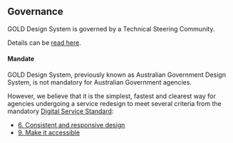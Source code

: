 ## Governance

GOLD Design System is governed by a Technical Steering Community.

Details can be [read here](https://github.com/designsystemau/tsc).


#### Mandate

GOLD Design System, previously known as Australian Government Design System, is not mandatory for Australian Government agencies.

However, we believe that it is the simplest, fastest and clearest way for agencies undergoing a service redesign to meet several criteria from the mandatory [Digital Service Standard](https://www.designsystemau.org/standard):

- [6. Consistent and responsive design](https://www.designsystemau.org/help-and-advice/digital-service-standard/digital-service-standard-criteria/6-consistent-and-responsive-design)
- [9. Make it accessible](https://www.designsystemau.org/help-and-advice/digital-service-standard/digital-service-standard-criteria/9-make-it-accessible)

<!--
#### Responsibilities
Design System AU is the curator of the design system and related communities.

We provide online and offline platforms for the community to discuss, contribute to, adapt and extend the design system and ensure the design system continues to meet the community’s needs. Design System AU is also responsible for:

- Defining and championing [design principles](https://gold.designsystemau.org/about#design-principles) to guide the direction and shape of the product
- Managing administrators and moderators of the [design system community forum](https://community.digital.gov.au/c/designsystem) and the associated [Code of Conduct](https://community.digital.gov.au/faq)
- Managing membership of the [maintainers team](https://github.com/orgs/designsystemau/teams/maintainers)

#### Cost Recovery
The Design System AU does not charge for the use of the design system. It is provided for use under a MIT license.

However, third-party providers may be contracted to implement or extend the design system for a project. Wherever possible, the Design System AU would encourage the contracting party to ensure these extensions are suitable for contributing back to the design system.

#### Support Model
The Design System AU does not provide paid support for the implementation of, or extensions to, the design system.

Bugs or issues can be reported to the Design System AU via [GitHub](https://github.com/designsystemau/design-system-components/). The core team prioritises responses to security issues, especially where a third-party dependency is known to have a vulnerability. No service level agreements (SLAs) for responding to issues should be assumed, and issues are prioritised and resolved on a ‘best efforts’ basis.

Many sellers on the [Digital Marketplace](https://marketplace.service.gov.au/) have demonstrated experience implementing the design system for agencies. Several third parties have implemented the design system on their platform or technology stack of choice, making their code available for reuse or educational purposes. The Design System AU encourages this behaviour, but support for those implementations cannot be offered by the design system team.

#### Adapting and extending

Agencies may choose to configure, adapt or modify the design system to align with their own agency’s style or branding guide. This may include configuring custom colour palettes, replacing branding imagery, substituting fonts or extending existing components.

Agencies may choose to:

- Make these modifications themselves
- Inherit a pre-configured system, or
- Contract the modifications to a third party

Agencies are encouraged to retain as much consistency with the design system as possible. Relevant agencies also need to ensure that they maintain alignment with existing guidelines for the [digital implementation of the Australian Government brand](https://www.designsystemau.org/help-and-advice/guides-and-tools/requirements-australian-government-websites/branding).

#### Code Reviews and Pull Requests (PRs)

All pull requests are subject to review, irrespective of the source.

Only members of the core team can review and approve a pull request.

Design System AU is directly responsible for all code on the master branch of design system GitHub repositories.

#### Reporting
Users of the design system are not required to report their implementations or usage of the design system to the Design System AU.

Design System AU does not undertake reviews of, or report on, implementations of the design system for consistency or conformance.

However, Design System AU tracks usage of design system components using a combination of:

- [NPM download statistics](https://www.npmjs.com/package/@gov.au/core)
- Markup signatures detected in the [whole-of-government web crawl](https://data.gov.au/dataset/ds-dga-99f43557-1d3d-40e7-bc0c-665a4275d625/details)
- Users’ self-reporting via the [community forum](https://community.digital.gov.au/t/showcase/)

If you are using the design system (even in a non-public environment), please let us know.

#### Core Team
As adoption and maturity of the design system has increased, the core team has moved towards using a federated model for collaborating on and contributing to the product. As a result, working on the design system is no longer a full-time role for any core team member.

Each core team member is directly involved in the design, development and delivery of one or more whole-of-government digital services. This ensures that the design system is deployed appropriately on those services and provides a strong feedback loop between real-world implementations and the design system product [roadmap](https://docs.designsystemau.org/roadmap).

#### Membership
Membership of the core team is currently comprised of Design System AU staff.

Core contributors are expected to have a background in at least two of the following: front-end design, front-end engineering, full-stack development, accessibility, content design, user research, interaction design or user experience design.

We are considering broadening membership to include trusted individuals or organisations who demonstrate appropriate experience and operate in accordance with the APS Code of Conduct. If you like to nominate someone as a potential member of the core team, please let us know by emailing [hi@designsystemau.org](mailto:hi@designsystemau.org).

#### Contributions and Attributions
Design System AU is responsible for reviewing, attributing and potentially accepting all contributions received in the form of code, design, research or discussion. Detailed contribution guides are maintained by the core team as CONTRIBUTING.md files in all relevant GitHub repositories.

While not all contributions can be accepted into the design system, all contributions will be automatically attributed to the authoring individual or organisation.

---

You can provide feedback on our [governance](https://community.digital.gov.au/t/updating-our-governance-model/2596) via the [community forum](https://community.digital.gov.au/c/designsystem/14) -->
